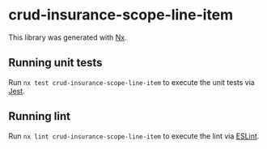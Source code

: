 # crud-insurance-scope-line-item

This library was generated with [Nx](https://nx.dev).

## Running unit tests

Run `nx test crud-insurance-scope-line-item` to execute the unit tests via [Jest](https://jestjs.io).

## Running lint

Run `nx lint crud-insurance-scope-line-item` to execute the lint via [ESLint](https://eslint.org/).

